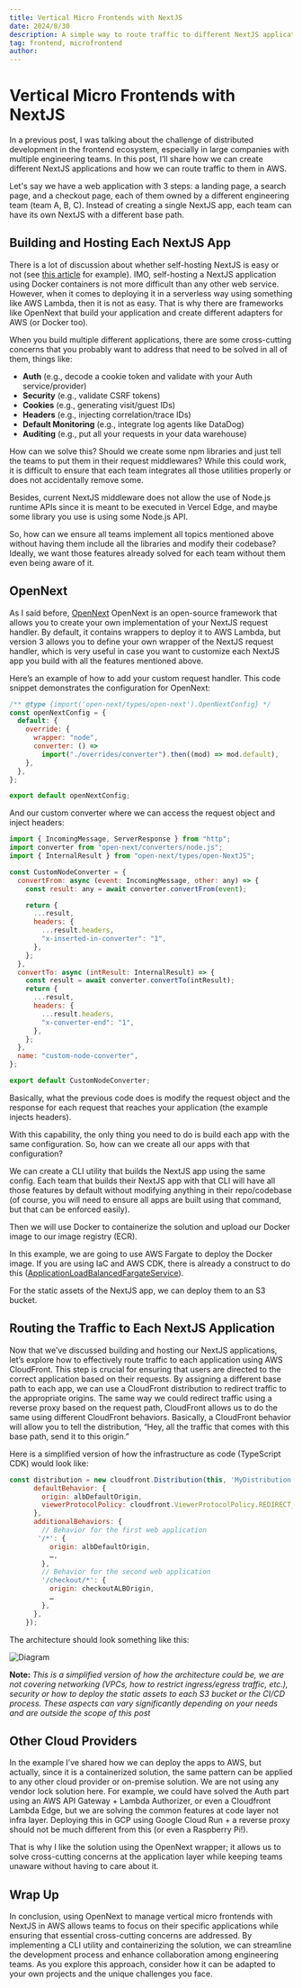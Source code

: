 ```yaml
---
title: Vertical Micro Frontends with NextJS
date: 2024/8/30
description: A simple way to route traffic to different NextJS applications.
tag: frontend, microfrontend
author:
---
```

# Vertical Micro Frontends with NextJS

In a previous post, I was talking about the challenge of distributed development in the frontend ecosystem, especially in large companies with multiple engineering teams. In this post, I’ll share how we can create different NextJS applications and how we can route traffic to them in AWS.

Let's say we have a web application with 3 steps: a landing page, a search page, and a checkout page, each of them owned by a different engineering team (team A, B, C). Instead of creating a single NextJS app, each team can have its own NextJS with a different base path.

## Building and Hosting Each NextJS App

There is a lot of discussion about whether self-hosting NextJS is easy or not (see [this article](https://www.epicweb.dev/why-i-wont-use-nextjs) for example). IMO, self-hosting a NextJS application using Docker containers is not more difficult than any other web service. However, when it comes to deploying it in a serverless way using something like AWS Lambda, then it is not as easy. That is why there are frameworks like OpenNext that build your application and create different adapters for AWS (or Docker too).

When you build multiple different applications, there are some cross-cutting concerns that you probably want to address that need to be solved in all of them, things like:

- **Auth** (e.g., decode a cookie token and validate with your Auth service/provider)
- **Security** (e.g., validate CSRF tokens)
- **Cookies** (e.g., generating visit/guest IDs)
- **Headers** (e.g., injecting correlation/trace IDs)
- **Default Monitoring** (e.g., integrate log agents like DataDog)
- **Auditing** (e.g., put all your requests in your data warehouse)

How can we solve this? Should we create some npm libraries and just tell the teams to put them in their request middlewares? While this could work, it is difficult to ensure that each team integrates all those utilities properly or does not accidentally remove some.

Besides, current NextJS middleware does not allow the use of Node.js runtime APIs since it is meant to be executed in Vercel Edge, and maybe some library you use is using some Node.js API.

So, how can we ensure all teams implement all topics mentioned above without having them include all the libraries and modify their codebase? Ideally, we want those features already solved for each team without them even being aware of it.

## OpenNext

As I said before, [OpenNext](https://open-next.js.org/) OpenNext is an open-source framework that allows you to create your own implementation of your NextJS request handler. By default, it contains wrappers to deploy it to AWS Lambda, but version 3 allows you to define your own wrapper of the NextJS request handler, which is very useful in case you want to customize each NextJS app you build with all the features mentioned above.

Here’s an example of how to add your custom request handler. This code snippet demonstrates the configuration for OpenNext:

```javascript
/** @type {import('open-next/types/open-next').OpenNextConfig} */
const openNextConfig = {
  default: {
    override: {
      wrapper: "node",
      converter: () =>
        import("./overrides/converter").then((mod) => mod.default),
    },
  },
};

export default openNextConfig;
```

And our custom converter where we can access the request object and inject headers:


```javascript
import { IncomingMessage, ServerResponse } from "http";
import converter from "open-next/converters/node.js";
import { InternalResult } from "open-next/types/open-NextJS";

const CustomNodeConverter = {
  convertFrom: async (event: IncomingMessage, other: any) => {
    const result: any = await converter.convertFrom(event);

    return {
      ...result,
      headers: {
        ...result.headers,
        "x-inserted-in-converter": "1",
      },
    };
  },
  convertTo: async (intResult: InternalResult) => {
    const result = await converter.convertTo(intResult);
    return {
      ...result,
      headers: {
        ...result.headers,
        "x-converter-end": "1",
      },
    };
  },
  name: "custom-node-converter",
};

export default CustomNodeConverter;
```

Basically, what the previous code does is modify the request object and the response for each request that reaches your application (the example injects headers).

With this capability, the only thing you need to do is build each app with the same configuration. So, how can we create all our apps with that configuration?

We can create a CLI utility that builds the NextJS app using the same config. Each team that builds their NextJS app with that CLI will have all those features by default without modifying anything in their repo/codebase (of course, you will need to ensure all apps are built using that command, but that can be enforced easily).

Then we will use Docker to containerize the solution and upload our Docker image to our image registry (ECR).

In this example, we are going to use AWS Fargate to deploy the Docker image. If you are using IaC and AWS CDK, there is already a construct to do this ([ApplicationLoadBalancedFargateService](https://docs.aws.amazon.com/cdk/api/v2/docs/aws-cdk-lib.aws_ecs_patterns.ApplicationLoadBalancedFargateService.html)).

For the static assets of the NextJS app, we can deploy them to an S3 bucket.

## Routing the Traffic to Each NextJS Application

Now that we’ve discussed building and hosting our NextJS applications, let’s explore how to effectively route traffic to each application using AWS CloudFront. This step is crucial for ensuring that users are directed to the correct application based on their requests. By assigning a different base path to each app, we can use a CloudFront distribution to redirect traffic to the appropriate origins. The same way we could redirect traffic using a reverse proxy based on the request path, CloudFront allows us to do the same using different CloudFront behaviors. Basically, a CloudFront behavior will allow you to tell the distribution, “Hey, all the traffic that comes with this base path, send it to this origin.”

Here is a simplified version of how the infrastructure as code (TypeScript CDK) would look like:
```javascript
const distribution = new cloudfront.Distribution(this, 'MyDistribution', {
      defaultBehavior: {
        origin: albDefaultOrigin,
        viewerProtocolPolicy: cloudfront.ViewerProtocolPolicy.REDIRECT_TO_HTTPS,
      },
      additionalBehaviors: {
        // Behavior for the first web application
       '/*': {
          origin: albDefaultOrigin,
          …,
        },
        // Behavior for the second web application
        '/checkout/*': {
          origin: checkoutALBOrigin,
          …
        },
      },
    });
```
The architecture should look something like this:

![Diagram](../../images/aws_diagram.png)

**Note:** *This is a simplified version of how the architecture could be, we are not covering networking (VPCs, how to restrict ingress/egress traffic, etc.), security or how to deploy the static assets to each S3 bucket or the CI/CD process. These aspects can vary significantly depending on your needs and are outside the scope of this post*

## Other Cloud Providers
In the example I’ve shared how we can deploy the apps to AWS, but actually, since it is a containerized solution, the same pattern can be applied to any other cloud provider or on-premise solution. We are not using any vendor lock solution here. For example, we could have solved the Auth part using an AWS API Gateway + Lambda Authorizer, or even a Cloudfront Lambda Edge, but we are solving the common features at code layer not infra layer. Deploying this in GCP using Google Cloud Run + a reverse proxy should not be much different from this (or even a Raspberry Pi!).

That is why I like the solution using the OpenNext wrapper; it allows us to solve cross-cutting concerns at the application layer while keeping teams unaware without having to care about it.

## Wrap Up
In conclusion, using OpenNext to manage vertical micro frontends with NextJS in AWS allows teams to focus on their specific applications while ensuring that essential cross-cutting concerns are addressed. By implementing a CLI utility and containerizing the solution, we can streamline the development process and enhance collaboration among engineering teams. As you explore this approach, consider how it can be adapted to your own projects and the unique challenges you face.


